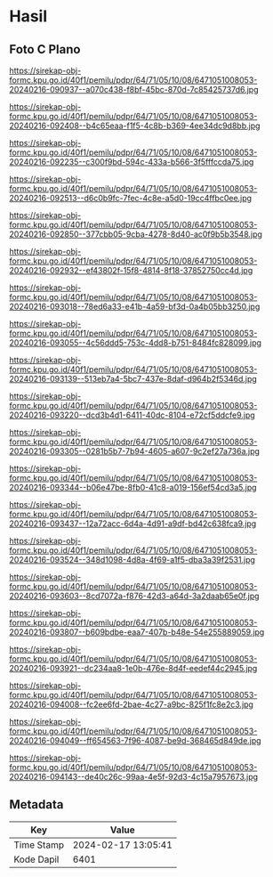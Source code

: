 # Hasil

## Foto C Plano

https://sirekap-obj-formc.kpu.go.id/40f1/pemilu/pdpr/64/71/05/10/08/6471051008053-20240216-090937--a070c438-f8bf-45bc-870d-7c85425737d6.jpg

https://sirekap-obj-formc.kpu.go.id/40f1/pemilu/pdpr/64/71/05/10/08/6471051008053-20240216-092408--b4c65eaa-f1f5-4c8b-b369-4ee34dc9d8bb.jpg

https://sirekap-obj-formc.kpu.go.id/40f1/pemilu/pdpr/64/71/05/10/08/6471051008053-20240216-092235--c300f9bd-594c-433a-b566-3f5fffccda75.jpg

https://sirekap-obj-formc.kpu.go.id/40f1/pemilu/pdpr/64/71/05/10/08/6471051008053-20240216-092513--d6c0b9fc-7fec-4c8e-a5d0-19cc4ffbc0ee.jpg

https://sirekap-obj-formc.kpu.go.id/40f1/pemilu/pdpr/64/71/05/10/08/6471051008053-20240216-092850--377cbb05-9cba-4278-8d40-ac0f9b5b3548.jpg

https://sirekap-obj-formc.kpu.go.id/40f1/pemilu/pdpr/64/71/05/10/08/6471051008053-20240216-092932--ef43802f-15f8-4814-8f18-37852750cc4d.jpg

https://sirekap-obj-formc.kpu.go.id/40f1/pemilu/pdpr/64/71/05/10/08/6471051008053-20240216-093018--78ed6a33-e41b-4a59-bf3d-0a4b05bb3250.jpg

https://sirekap-obj-formc.kpu.go.id/40f1/pemilu/pdpr/64/71/05/10/08/6471051008053-20240216-093055--4c56ddd5-753c-4dd8-b751-8484fc828099.jpg

https://sirekap-obj-formc.kpu.go.id/40f1/pemilu/pdpr/64/71/05/10/08/6471051008053-20240216-093139--513eb7a4-5bc7-437e-8daf-d964b2f5346d.jpg

https://sirekap-obj-formc.kpu.go.id/40f1/pemilu/pdpr/64/71/05/10/08/6471051008053-20240216-093220--dcd3b4d1-6411-40dc-8104-e72cf5ddcfe9.jpg

https://sirekap-obj-formc.kpu.go.id/40f1/pemilu/pdpr/64/71/05/10/08/6471051008053-20240216-093305--0281b5b7-7b94-4605-a607-9c2ef27a736a.jpg

https://sirekap-obj-formc.kpu.go.id/40f1/pemilu/pdpr/64/71/05/10/08/6471051008053-20240216-093344--b06e47be-8fb0-41c8-a019-156ef54cd3a5.jpg

https://sirekap-obj-formc.kpu.go.id/40f1/pemilu/pdpr/64/71/05/10/08/6471051008053-20240216-093437--12a72acc-6d4a-4d91-a9df-bd42c638fca9.jpg

https://sirekap-obj-formc.kpu.go.id/40f1/pemilu/pdpr/64/71/05/10/08/6471051008053-20240216-093524--348d1098-4d8a-4f69-a1f5-dba3a39f2531.jpg

https://sirekap-obj-formc.kpu.go.id/40f1/pemilu/pdpr/64/71/05/10/08/6471051008053-20240216-093603--8cd7072a-f876-42d3-a64d-3a2daab65e0f.jpg

https://sirekap-obj-formc.kpu.go.id/40f1/pemilu/pdpr/64/71/05/10/08/6471051008053-20240216-093807--b609bdbe-eaa7-407b-b48e-54e255889059.jpg

https://sirekap-obj-formc.kpu.go.id/40f1/pemilu/pdpr/64/71/05/10/08/6471051008053-20240216-093921--dc234aa8-1e0b-476e-8d4f-eedef44c2945.jpg

https://sirekap-obj-formc.kpu.go.id/40f1/pemilu/pdpr/64/71/05/10/08/6471051008053-20240216-094008--fc2ee6fd-2bae-4c27-a9bc-825f1fc8e2c3.jpg

https://sirekap-obj-formc.kpu.go.id/40f1/pemilu/pdpr/64/71/05/10/08/6471051008053-20240216-094049--ff654563-7f96-4087-be9d-368465d849de.jpg

https://sirekap-obj-formc.kpu.go.id/40f1/pemilu/pdpr/64/71/05/10/08/6471051008053-20240216-094143--de40c26c-99aa-4e5f-92d3-4c15a7957673.jpg


## Metadata

| Key        | Value               |
| ---------- | ------------------- |
| Time Stamp | 2024-02-17 13:05:41 |
| Kode Dapil | 6401                |



